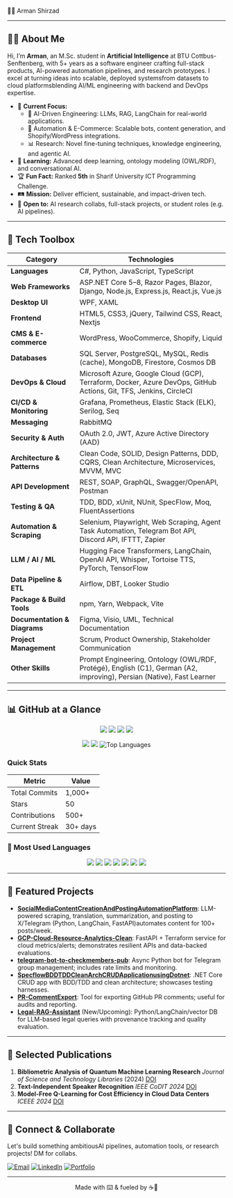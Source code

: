 👨‍💻 Arman Shirzad  


---

## 🧑‍🚀 About Me

Hi, I’m **Arman**, an M.Sc. student in **Artificial Intelligence** at BTU Cottbus-Senftenberg, with 5+ years as a software engineer crafting full-stack products, AI-powered automation pipelines, and research prototypes. I excel at turning ideas into scalable, deployed systemsfrom datasets to cloud platformsblending AI/ML engineering with backend and DevOps expertise.

* 🔭 **Current Focus:**
  * 🧠 AI-Driven Engineering: LLMs, RAG, LangChain for real-world applications.
  * 🤖 Automation & E-Commerce: Scalable bots, content generation, and Shopify/WordPress integrations.
  * 📊 Research: Novel fine-tuning techniques, knowledge engineering, and agentic AI.
* 🌱 **Learning:** Advanced deep learning, ontology modeling (OWL/RDF), and conversational AI.
* 🏆 **Fun Fact:** Ranked **5th** in Sharif University ICT Programming Challenge.
* 🛤 **Mission:** Deliver efficient, sustainable, and impact-driven tech.
* 🤝 **Open to:** AI research collabs, full-stack projects, or student roles (e.g. AI pipelines).

---

## 🧰 Tech Toolbox

| **Category**             | **Technologies** |
|--------------------------|------------------|
| **Languages**            | C#, Python, JavaScript, TypeScript |
| **Web Frameworks**       | ASP.NET Core 5–8, Razor Pages, Blazor, Django, Node.js, Express.js, React.js, Vue.js |
| **Desktop UI**           | WPF, XAML |
| **Frontend**             | HTML5, CSS3, jQuery, Tailwind CSS, React, Nextjs |
| **CMS & E-commerce**     | WordPress, WooCommerce, Shopify, Liquid |
| **Databases**            | SQL Server, PostgreSQL, MySQL, Redis (cache), MongoDB, Firestore, Cosmos DB |
| **DevOps & Cloud**       | Microsoft Azure, Google Cloud (GCP), Terraform, Docker, Azure DevOps, GitHub Actions, Git, TFS, Jenkins, CircleCI |
| **CI/CD & Monitoring**   | Grafana, Prometheus, Elastic Stack (ELK), Serilog, Seq |
| **Messaging**            | RabbitMQ |
| **Security & Auth**      | OAuth 2.0, JWT, Azure Active Directory (AAD) |
| **Architecture & Patterns** | Clean Code, SOLID, Design Patterns, DDD, CQRS, Clean Architecture, Microservices, MVVM, MVC |
| **API Development**      | REST, SOAP, GraphQL, Swagger/OpenAPI, Postman |
| **Testing & QA**         | TDD, BDD, xUnit, NUnit, SpecFlow, Moq, FluentAssertions |
| **Automation & Scraping**| Selenium, Playwright, Web Scraping, Agent Task Automation, Telegram Bot API, Discord API, IFTTT, Zapier |
| **LLM / AI / ML**        | Hugging Face Transformers, LangChain, OpenAI API, Whisper, Tortoise TTS, PyTorch, TensorFlow |
| **Data Pipeline & ETL**  | Airflow, DBT, Looker Studio |
| **Package & Build Tools**| npm, Yarn, Webpack, Vite |
| **Documentation & Diagrams** | Figma, Visio, UML, Technical Documentation |
| **Project Management**   | Scrum, Product Ownership, Stakeholder Communication |
| **Other Skills**         | Prompt Engineering, Ontology (OWL/RDF, Protégé), English (C1), German (A2, improving), Persian (Native), Fast Learner |

---

## 📊 GitHub at a Glance

<p align="center">
  <img src="https://img.shields.io/badge/Total%20Stars-50-blue?style=flat-square&logo=github"/>
  <img src="https://img.shields.io/badge/Total%20Commits-1,000%2B-success?style=flat-square&logo=git"/>
  <img src="https://img.shields.io/badge/Private%20Repos-15+-informational?style=flat-square&logo=lock"/>
  <img src="https://img.shields.io/badge/GitHub%20Grade-B%2B-blueviolet?style=flat-square&logo=github"/>
</p>

<p align="center">
  <img src="https://img.shields.io/badge/Longest%20Streak-30%20Days-pink?style=for-the-badge&logo=git"/>
  <img src="https://img.shields.io/badge/Total%20Contributions-500%2B-orange?style=for-the-badge&logo=code"/>
  <img src="https://github-readme-stats.vercel.app/api/top-langs/?username=ArmanShirzad&layout=compact&theme=radical" alt="Top Languages" />
</p>

### Quick Stats

| Metric          | Value      |
|-----------------|------------|
| Total Commits   | 1,000+    |
| Stars           | 50        |
| Contributions   | 500+      |
| Current Streak  | 30+ days  |

### 🧠 Most Used Languages

<p align="center">
  <img src="https://img.shields.io/badge/C%23-%20⭐⭐⭐⭐⭐-green?style=flat-square&logo=csharp"/>
  <img src="https://img.shields.io/badge/Python-%20⭐⭐⭐⭐⭐-yellow?style=flat-square&logo=python"/>
  <img src="https://img.shields.io/badge/JavaScript-%20⭐⭐⭐-orange?style=flat-square&logo=javascript"  />
  <img src="https://img.shields.io/badge/Docker-%E2%AD%90%E2%AD%90%E2%AD%90-blue?style=flat-square&logo=docker"/>
  <img src="https://img.shields.io/badge/GPT--4%20APIs-%E2%AD%90%E2%AD%90%E2%AD%90%E2%AD%90-8A2BE2?style=flat-square&logo=openai"/>
  <img src="https://img.shields.io/badge/Software%20Engineering-%E2%AD%90%E2%AD%90%E2%AD%90%E2%AD%90%E2%AD%90-orange?style=flat-square"/>
  <img src="https://img.shields.io/badge/R%26D-%E2%AD%90%E2%AD%90%E2%AD%90%E2%AD%90%E2%AD%90-brightgreen?style=flat-square"/>
</p>

---

## 🔗 Featured Projects

* **[SocialMediaContentCreationAndPostingAutomationPlatform](https://github.com/ArmanShirzad/SocialMediaContentCreationAndPostingAutomationPlatform)**: LLM-powered scraping, translation, summarization, and posting to X/Telegram (Python, LangChain, FastAPI)automates content for 100+ posts/week.
* **[GCP-Cloud-Resource-Analytics-Clean](https://github.com/ArmanShirzad/GCP-Cloud-Resource-Analytics-Clean)**: FastAPI + Terraform service for cloud metrics/alerts; demonstrates resilient APIs and data-backed evaluations.
* **[telegram-bot-to-checkmembers-pub](https://github.com/ArmanShirzad/telegram-bot-to-checkmembers-pub)**: Async Python bot for Telegram group management; includes rate limits and monitoring.
* **[SpecflowBDDTDDCleanArchCRUDApplicationusingDotnet](https://github.com/ArmanShirzad/SpecflowBDDTDDCleanArchCRUDApplicationusingDotnet)**: .NET Core CRUD app with BDD/TDD and clean architecture; showcases testing harnesses.
* **[PR-CommentExport](https://github.com/ArmanShirzad/PR-CommentExport)**: Tool for exporting GitHub PR comments; useful for audits and reporting.
* **[Legal-RAG-Assistant](https://github.com/ArmanShirzad/Legal-RAG-Assistant)** (New/Upcoming): Python/LangChain/vector DB for LLM-based legal queries with provenance tracking and quality evaluation.

---

## 📝 Selected Publications

1. **Bibliometric Analysis of Quantum Machine Learning Research**  _Journal of Science and Technology Libraries_ (2024) [DOI](https://doi.org/10.1080/0194262X.2023.2292049)
2. **Text-Independent Speaker Recognition**  _IEEE CoDIT 2024_ [DOI](https://doi.org/10.1109/CoDIT62066.2024.10708578)
3. **Model-Free Q-Learning for Cost Efficiency in Cloud Data Centers**  _ICEEE 2024_ [DOI](https://doi.org/10.1007/978-981-97-9112-5_27)

---

## 🤝 Connect & Collaborate

Let's build something ambitiousAI pipelines, automation tools, or research projects! DM for collabs.

[![Email](https://img.shields.io/badge/Email-D14836?style=for-the-badge&logo=gmail&logoColor=white)](mailto:shirzarm@b-tu.de)
[![LinkedIn](https://img.shields.io/badge/LinkedIn-0A66C2?style=for-the-badge&logo=linkedin&logoColor=white)](https://linkedin.com/in/arman-shirzad)
[![Portfolio](https://img.shields.io/badge/Portfolio-000000?style=for-the-badge&logo=github&logoColor=white)](https://armanshirzad.guru)

---

<p align="center">Made with ⌨️ & fueled by ☕🍕</p>
